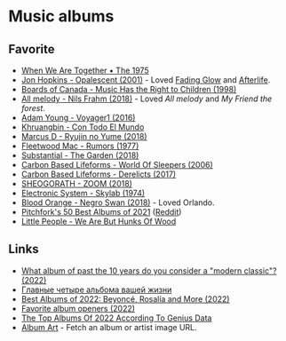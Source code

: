 # Music albums

## Favorite

- [When We Are Together • The 1975](https://open.spotify.com/album/6dVCpQ7oGJD1oYs2fv1t5M)
- [Jon Hopkins - Opalescent (2001)](https://www.youtube.com/watch?v=yEMQeJ9FwY8&t=3s) - Loved [Fading Glow](https://www.youtube.com/watch?v=RCaUOvagpwE) and [Afterlife](https://www.youtube.com/watch?v=jh3nZGGLUMM).
- [Boards of Canada - Music Has the Right to Children (1998)](https://www.youtube.com/watch?v=XaJn3QqiIUc)
- [All melody - Nils Frahm (2018)](spotify:album:43hPjSOlltDtbjltUv24EV) - Loved _All melody_ and _My Friend the forest_.
- [Adam Young - Voyager1 (2016)](https://www.youtube.com/watch?v=TOcnG1Pa1Uc)
- [Khruangbin - Con Todo El Mundo](https://www.youtube.com/watch?v=AZ4smc076yo&list=PLbcerJq8u6Iddu8AsbtnlmzJUo0qjjBr7)
- [Marcus D - Ryujin no Yume (2018)](https://www.youtube.com/watch?v=vd3geghSeJo)
- [Fleetwood Mac - Rumors (1977)](https://www.youtube.com/watch?v=p6Fdm3-dnr0&list=PLcX_QGLREpvm_Y3WcoAeDXM9Igf-dlW7L)
- [Substantial - The Garden (2018)](https://www.youtube.com/watch?v=6QWxDzXbKHA)
- [Carbon Based Lifeforms - World Of Sleepers (2006)](https://www.youtube.com/watch?v=KQE29az48gM)
- [Carbon Based Lifeforms - Derelicts (2017)](https://www.youtube.com/watch?v=5o_uF1L5l6o)
- [SHEOGORATH - ZOOM (2018)](https://www.youtube.com/watch?v=RPxvTd_jCPQ)
- [Electronic System - Skylab (1974)](https://www.youtube.com/watch?v=cIwDLN2X6Rs)
- [Blood Orange - Negro Swan (2018)](https://open.spotify.com/album/7bvmGyFDwpHNRRRZJ0AHvn) - Loved Orlando.
- [Pitchfork's 50 Best Albums of 2021](https://pitchfork.com/features/lists-and-guides/best-albums-2021/) ([Reddit](https://www.reddit.com/r/popheads/comments/razwhl/pitchforks_50_best_albums_of_2021/))
- [Little People - We Are But Hunks Of Wood](https://open.spotify.com/album/4t9yBYEWeOytWWmnKizlH2)

## Links

- [What album of past the 10 years do you consider a "modern classic"? (2022)](https://www.reddit.com/r/electronicmusic/comments/uskht3/what_album_of_past_the_10_years_do_you_consider_a/)
- [Главные четыре альбома вашей жизни](https://twitter.com/MavrinBog/status/1548980109750816768)
- [Best Albums of 2022: Beyoncé, Rosalía and More (2022)](https://www.nytimes.com/2022/11/30/arts/music/best-albums-renaissance-bad-bunny.html)
- [Favorite album openers (2022)](https://twitter.com/dan_abramov/status/1602414528985239585)
- [The Top Albums Of 2022 According To Genius Data](https://genius.com/a/the-top-albums-of-2022-according-to-genius-data)
- [Album Art](https://github.com/lacymorrow/album-art) - Fetch an album or artist image URL.
